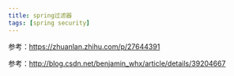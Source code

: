 ```yaml
---
title: spring过滤器
tags: [spring security]
---
```


参考：https://zhuanlan.zhihu.com/p/27644391

参考：http://blog.csdn.net/benjamin_whx/article/details/39204667